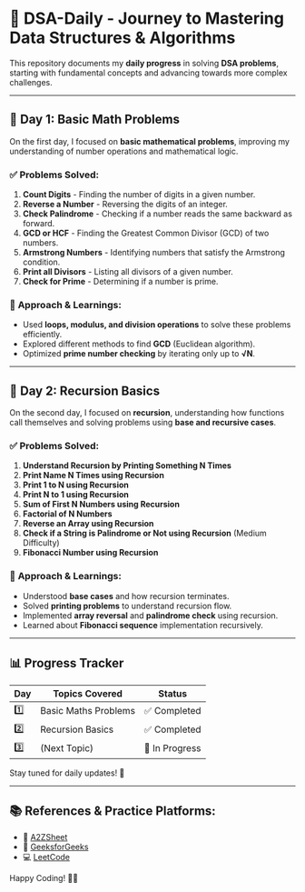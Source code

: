 # 🚀 DSA-Daily - Journey to Mastering Data Structures & Algorithms  

This repository documents my **daily progress** in solving **DSA problems**, starting with fundamental concepts and advancing towards more complex challenges.  

---

## 📅 **Day 1: Basic Math Problems**  

On the first day, I focused on **basic mathematical problems**, improving my understanding of number operations and mathematical logic.  

### ✅ **Problems Solved:**  
1. **Count Digits** - Finding the number of digits in a given number.  
2. **Reverse a Number** - Reversing the digits of an integer.  
3. **Check Palindrome** - Checking if a number reads the same backward as forward.  
4. **GCD or HCF** - Finding the Greatest Common Divisor (GCD) of two numbers.  
5. **Armstrong Numbers** - Identifying numbers that satisfy the Armstrong condition.  
6. **Print all Divisors** - Listing all divisors of a given number.  
7. **Check for Prime** - Determining if a number is prime.  

### 📌 **Approach & Learnings:**  
- Used **loops, modulus, and division operations** to solve these problems efficiently.  
- Explored different methods to find **GCD** (Euclidean algorithm).  
- Optimized **prime number checking** by iterating only up to **√N**.  

---

## 📅 **Day 2: Recursion Basics**  

On the second day, I focused on **recursion**, understanding how functions call themselves and solving problems using **base and recursive cases**.  

### ✅ **Problems Solved:**  
1. **Understand Recursion by Printing Something N Times**  
2. **Print Name N Times using Recursion**  
3. **Print 1 to N using Recursion**  
4. **Print N to 1 using Recursion**  
5. **Sum of First N Numbers using Recursion**  
6. **Factorial of N Numbers**  
7. **Reverse an Array using Recursion**  
8. **Check if a String is Palindrome or Not using Recursion** (Medium Difficulty)  
9. **Fibonacci Number using Recursion**  

### 📌 **Approach & Learnings:**  
- Understood **base cases** and how recursion terminates.  
- Solved **printing problems** to understand recursion flow.  
- Implemented **array reversal** and **palindrome check** using recursion.  
- Learned about **Fibonacci sequence** implementation recursively.  

---

## 📊 **Progress Tracker**  
| Day  | Topics Covered | Status |
|------|---------------|--------|
| 1️⃣  | Basic Maths Problems | ✅ Completed |
| 2️⃣  | Recursion Basics | ✅ Completed |
| 3️⃣  | (Next Topic) | 🔄 In Progress |

Stay tuned for daily updates! 🚀  

---

## 📚 **References & Practice Platforms:**  
- 🎥 [A2ZSheet](https://takeuforward.org/strivers-a2z-dsa-course/strivers-a2z-dsa-course-sheet-2/)  
- 📖 [GeeksforGeeks](https://www.geeksforgeeks.org/)  
- 💻 [LeetCode](https://leetcode.com/)  

Happy Coding! 🎯✨  
